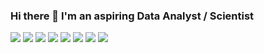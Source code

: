 ### Hi there 👋 I'm an aspiring Data Analyst / Scientist

![](https://img.shields.io/badge/Python-Programming-blue) 
![](https://img.shields.io/badge/NumPy-Scientific%20Computing-blueviolet)
![](https://img.shields.io/badge/Pandas-Data%20Analysis-9cf) 
![](https://img.shields.io/badge/matplotlib-Visualization-yellow)
![](https://img.shields.io/badge/scikit--learn-Machine%20Learning-orange)
![](https://img.shields.io/badge/Regex-Regular%20Expressions-success)
![](https://img.shields.io/badge/SQL-Relational%20Databases-ff69b4)
![](https://img.shields.io/badge/Stata-Statistics-lightgrey)

